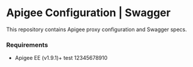 # Apigee Configuration | Swagger

This repository contains Apigee proxy configuration and Swagger specs.

### Requirements
- Apigee EE (v1.9.1)+
test 12345678910
